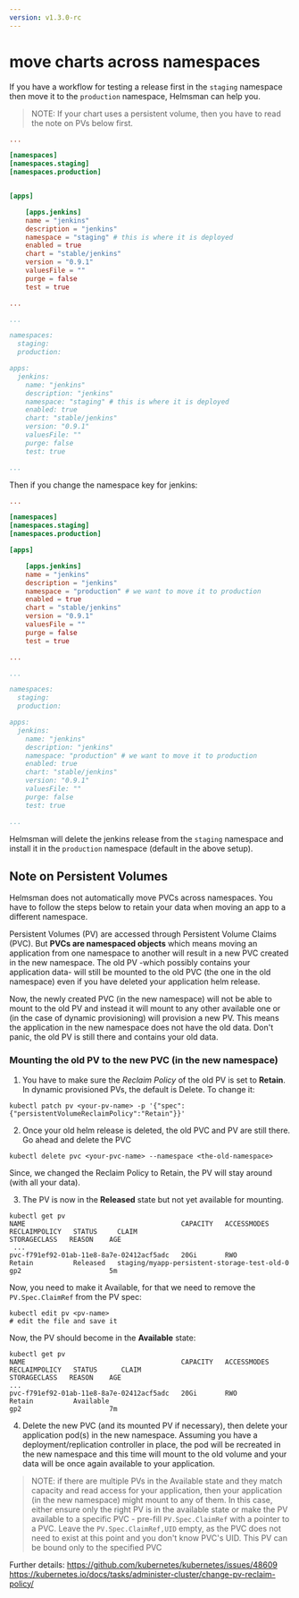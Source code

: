 ```yaml
---
version: v1.3.0-rc
---
```


# move charts across namespaces

If you have a workflow for testing a release first in the `staging` namespace then move it to the `production` namespace, Helmsman can help you.

> NOTE: If your chart uses a persistent volume, then you have to read the note on PVs below first.

```toml
...

[namespaces]
[namespaces.staging]
[namespaces.production]


[apps]

    [apps.jenkins]
    name = "jenkins"
    description = "jenkins"
    namespace = "staging" # this is where it is deployed
    enabled = true
    chart = "stable/jenkins"
    version = "0.9.1"
    valuesFile = ""
    purge = false
    test = true

...

```

```yaml
...

namespaces:
  staging:
  production:

apps:
  jenkins:
    name: "jenkins"
    description: "jenkins"
    namespace: "staging" # this is where it is deployed
    enabled: true
    chart: "stable/jenkins"
    version: "0.9.1"
    valuesFile: ""
    purge: false
    test: true

...

```

Then if you change the namespace key for jenkins:

```toml
...

[namespaces]
[namespaces.staging]
[namespaces.production]

[apps]

    [apps.jenkins]
    name = "jenkins"
    description = "jenkins"
    namespace = "production" # we want to move it to production
    enabled = true
    chart = "stable/jenkins"
    version = "0.9.1"
    valuesFile = ""
    purge = false
    test = true

...

```

```yaml
...

namespaces:
  staging:
  production:

apps:
  jenkins:
    name: "jenkins"
    description: "jenkins"
    namespace: "production" # we want to move it to production
    enabled: true
    chart: "stable/jenkins"
    version: "0.9.1"
    valuesFile: ""
    purge: false
    test: true

...

```

Helmsman will delete the jenkins release from the `staging` namespace and install it in the `production` namespace (default in the above setup).

## Note on Persistent Volumes

Helmsman does not automatically move PVCs across namespaces. You have to follow the steps below to retain your data when moving an app to a different namespace.

Persistent Volumes (PV) are accessed through Persistent Volume Claims (PVC). But **PVCs are namespaced objects** which means moving an application from one namespace to another will result in a new PVC created in the new namespace. The old PV -which possibly contains your application data- will still be mounted to the old PVC (the one in the old namespace) even if you have deleted your application helm release.

Now, the newly created PVC (in the new namespace) will not be able to mount to the old PV and instead it will mount to any other available one or (in the case of dynamic provisioning) will provision a new PV. This means the application in the new namespace does not have the old data. Don't panic, the old PV is still there and contains your old data.

### Mounting the old PV to the new PVC (in the new namespace)

1. You have to make sure the _Reclaim Policy_ of the old PV is set to **Retain**. In dynamic provisioned PVs, the default is Delete.
To change it:

```
kubectl patch pv <your-pv-name> -p '{"spec":{"persistentVolumeReclaimPolicy":"Retain"}}'
```

2. Once your old helm release is deleted, the old PVC and PV are still there. Go ahead and delete the PVC

```
kubectl delete pvc <your-pvc-name> --namespace <the-old-namespace>
```
Since, we changed the Reclaim Policy to Retain, the PV will stay around (with all your data).

3. The PV is now in the **Released** state but not yet available for mounting.

```
kubectl get pv
NAME                                       CAPACITY   ACCESSMODES   RECLAIMPOLICY   STATUS     CLAIM                                                             STORAGECLASS   REASON    AGE
 ...
pvc-f791ef92-01ab-11e8-8a7e-02412acf5adc   20Gi       RWO           Retain          Released   staging/myapp-persistent-storage-test-old-0       gp2                      5m

```
Now, you need to make it Available, for that we need to remove the `PV.Spec.ClaimRef` from the PV spec:

```
kubectl edit pv <pv-name>
# edit the file and save it
```

Now, the PV should become in the **Available** state:

```
kubectl get pv
NAME                                       CAPACITY   ACCESSMODES   RECLAIMPOLICY   STATUS      CLAIM                                                             STORAGECLASS   REASON    AGE
...
pvc-f791ef92-01ab-11e8-8a7e-02412acf5adc   20Gi       RWO           Retain          Available                                                                     gp2                      7m

```
4. Delete the new PVC (and its mounted PV if necessary), then delete your application pod(s) in the new namespace. Assuming you have a deployment/replication controller in place, the pod will be recreated in the new namespace and this time will mount to the old volume and your data will be once again available to your application.

> NOTE: if there are multiple PVs in the Available state and they match capacity and read access for your application, then your application (in the new namespace) might mount to any of them. In this case, either ensure only the right PV is in the available state or make the PV available to a specific PVC - pre-fill `PV.Spec.ClaimRef` with a pointer to a PVC. Leave the `PV.Spec.ClaimRef,UID` empty, as the PVC does not need to exist at this point and you don't know PVC's UID. This PV can be bound only to the specified PVC

Further details:
https://github.com/kubernetes/kubernetes/issues/48609
https://kubernetes.io/docs/tasks/administer-cluster/change-pv-reclaim-policy/

